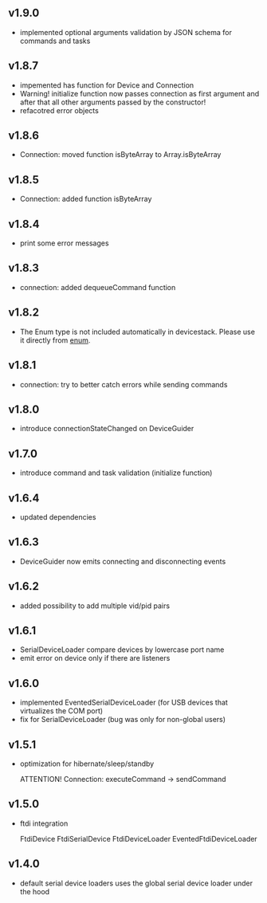 ## v1.9.0

- implemented optional arguments validation by JSON schema for commands and tasks

## v1.8.7

- impemented has function for Device and Connection
- Warning! initialize function now passes connection as first argument and after that all other arguments passed by the constructor!
- refacotred error objects

## v1.8.6

- Connection: moved function isByteArray to Array.isByteArray

## v1.8.5

- Connection: added function isByteArray

## v1.8.4

- print some error messages

## v1.8.3

- connection: added dequeueCommand function

## v1.8.2

- The Enum type is not included automatically in devicestack. Please use it directly from [enum](https://github.com/adrai/enum).

## v1.8.1

- connection: try to better catch errors while sending commands

## v1.8.0

- introduce connectionStateChanged on DeviceGuider

## v1.7.0

- introduce command and task validation (initialize function)

## v1.6.4

- updated dependencies

## v1.6.3

- DeviceGuider now emits connecting and disconnecting events

## v1.6.2

- added possibility to add multiple vid/pid pairs

## v1.6.1

- SerialDeviceLoader compare devices by lowercase port name
- emit error on device only if there are listeners

## v1.6.0

- implemented EventedSerialDeviceLoader (for USB devices that virtualizes the COM port)
- fix for SerialDeviceLoader (bug was only for non-global users)

## v1.5.1

- optimization for hibernate/sleep/standby

  ATTENTION! Connection: executeCommand -> sendCommand

## v1.5.0

- ftdi integration

  FtdiDevice
  FtdiSerialDevice
  FtdiDeviceLoader
  EventedFtdiDeviceLoader

## v1.4.0

- default serial device loaders uses the global serial device loader under the hood